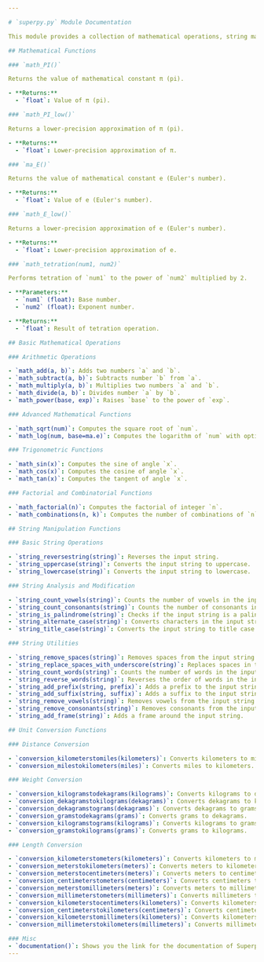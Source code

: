 ```yaml
---

# `superpy.py` Module Documentation

This module provides a collection of mathematical operations, string manipulations, and unit conversions.

## Mathematical Functions

### `math_PI()`

Returns the value of mathematical constant π (pi).

- **Returns:**
  - `float`: Value of π (pi).

### `math_PI_low()`

Returns a lower-precision approximation of π (pi).

- **Returns:**
  - `float`: Lower-precision approximation of π.

### `ma_E()`

Returns the value of mathematical constant e (Euler's number).

- **Returns:**
  - `float`: Value of e (Euler's number).

### `math_E_low()`

Returns a lower-precision approximation of e (Euler's number).

- **Returns:**
  - `float`: Lower-precision approximation of e.

### `math_tetration(num1, num2)`

Performs tetration of `num1` to the power of `num2` multiplied by 2.

- **Parameters:**
  - `num1` (float): Base number.
  - `num2` (float): Exponent number.

- **Returns:**
  - `float`: Result of tetration operation.

## Basic Mathematical Operations

### Arithmetic Operations

- `math_add(a, b)`: Adds two numbers `a` and `b`.
- `math_subtract(a, b)`: Subtracts number `b` from `a`.
- `math_multiply(a, b)`: Multiplies two numbers `a` and `b`.
- `math_divide(a, b)`: Divides number `a` by `b`.
- `math_power(base, exp)`: Raises `base` to the power of `exp`.

### Advanced Mathematical Functions

- `math_sqrt(num)`: Computes the square root of `num`.
- `math_log(num, base=ma.e)`: Computes the logarithm of `num` with optional base `base`.

### Trigonometric Functions

- `math_sin(x)`: Computes the sine of angle `x`.
- `math_cos(x)`: Computes the cosine of angle `x`.
- `math_tan(x)`: Computes the tangent of angle `x`.

### Factorial and Combinatorial Functions

- `math_factorial(n)`: Computes the factorial of integer `n`.
- `math_combinations(n, k)`: Computes the number of combinations of `n` items taken `k` at a time.

## String Manipulation Functions

### Basic String Operations

- `string_reversestring(string)`: Reverses the input string.
- `string_uppercase(string)`: Converts the input string to uppercase.
- `string_lowercase(string)`: Converts the input string to lowercase.

### String Analysis and Modification

- `string_count_vowels(string)`: Counts the number of vowels in the input string.
- `string_count_consonants(string)`: Counts the number of consonants in the input string.
- `string_is_palindrome(string)`: Checks if the input string is a palindrome.
- `string_alternate_case(string)`: Converts characters in the input string to alternate case.
- `string_title_case(string)`: Converts the input string to title case.

### String Utilities

- `string_remove_spaces(string)`: Removes spaces from the input string.
- `string_replace_spaces_with_underscore(string)`: Replaces spaces in the input string with underscores.
- `string_count_words(string)`: Counts the number of words in the input string.
- `string_reverse_words(string)`: Reverses the order of words in the input string.
- `string_add_prefix(string, prefix)`: Adds a prefix to the input string.
- `string_add_suffix(string, suffix)`: Adds a suffix to the input string.
- `string_remove_vowels(string)`: Removes vowels from the input string.
- `string_remove_consonants(string)`: Removes consonants from the input string.
- `string_add_frame(string)`: Adds a frame around the input string.

## Unit Conversion Functions

### Distance Conversion

- `conversion_kilometerstomiles(kilometers)`: Converts kilometers to miles.
- `conversion_milestokilometers(miles)`: Converts miles to kilometers.

### Weight Conversion

- `conversion_kilogramstodekagrams(kilograms)`: Converts kilograms to dekagrams.
- `conversion_dekagramstokilograms(dekagrams)`: Converts dekagrams to kilograms.
- `conversion_dekagramstograms(dekagrams)`: Converts dekagrams to grams.
- `conversion_gramstodekagrams(grams)`: Converts grams to dekagrams.
- `conversion_kilogramstograms(kilograms)`: Converts kilograms to grams.
- `conversion_gramstokilograms(grams)`: Converts grams to kilograms.

### Length Conversion

- `conversion_kilometerstometers(kilometers)`: Converts kilometers to meters.
- `conversion_meterstokilometers(meters)`: Converts meters to kilometers.
- `conversion_meterstocentimeters(meters)`: Converts meters to centimeters.
- `conversion_centimeterstometers(centimeters)`: Converts centimeters to meters.
- `conversion_meterstomillimeters(meters)`: Converts meters to millimeters.
- `conversion_millimeterstometers(millimeters)`: Converts millimeters to meters.
- `conversion_kilometerstocentimeters(kilometers)`: Converts kilometers to centimeters.
- `conversion_centimeterstokilometers(centimeters)`: Converts centimeters to kilometers.
- `conversion_kilometerstomillimeters(kilometers)`: Converts kilometers to millimeters.
- `conversion_millimeterstokilometers(millimeters)`: Converts millimeters to kilometers.

### Misc
- `documentation()`: Shows you the link for the documentation of Superpy.
---
```

